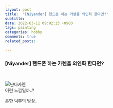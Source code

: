 ```yaml
---
layout: post
title:  "[Niyander] 핸드폰 하는 카렌을 의인화 한다면?"
subtitle:
date: 2022-03-11 09:02:23 +0900
tags: painting
categories: hobby
comments: true
related_posts:

---
```


### [Niyander] 핸드폰 하는 카렌을 의인화 한다면?<br/>
<br/>

![냔다카렌](https://github.com/wookikim95/wookikim95.github.io/blob/main/assets/img/hobby/painting/Karen_2022-03-11.jpg?raw=true)
<br/>
이런 느낌일까..?

흔한 덕후의 망상..
